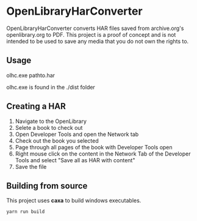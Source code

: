 # OpenLibraryHarConverter

OpenLibraryHarConverter converts HAR files saved from archive.org's openlibrary.org to PDF. This project is a proof of concept and is not intended to be used to save any media that you do not own the rights to.

## Usage

olhc.exe pathto.har

olhc.exe is found in the ./dist folder

## Creating a HAR

1. Navigate to the OpenLibrary
2. Selete a book to check out
3. Open Developer Tools and open the Network tab
4. Check out the book you selected
5. Page through all pages of the book with Developer Tools open
6. Right mouse click on the content in the Network Tab of the Developer Tools and select "Save all as HAR with content"
7. Save the file

## Building from source

This project uses **caxa** to build windows executables.

`yarn run build`
